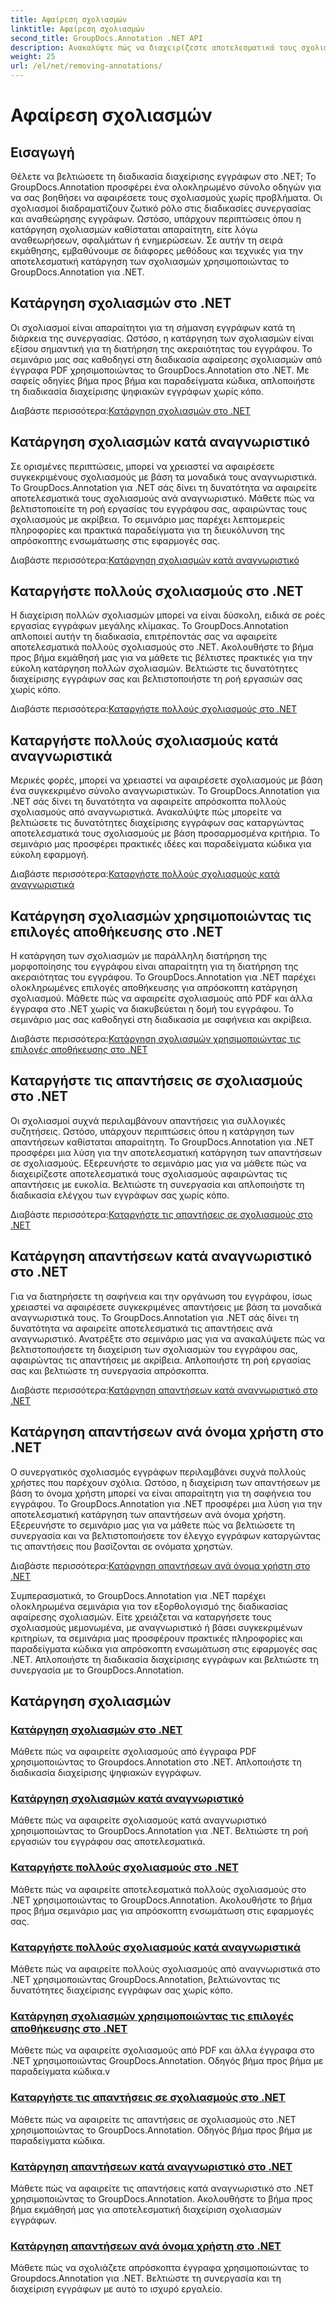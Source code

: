 ```yaml
---
title: Αφαίρεση σχολιασμών
linktitle: Αφαίρεση σχολιασμών
second_title: GroupDocs.Annotation .NET API
description: Ανακαλύψτε πώς να διαχειρίζεστε αποτελεσματικά τους σχολιασμούς στο .NET με τα μαθήματα GroupDocs.Annotation. Βελτιώστε τη ροή εργασίας των εγγράφων σας και βελτιώστε τη συνεργασία απρόσκοπτα.
weight: 25
url: /el/net/removing-annotations/
---
```


# Αφαίρεση σχολιασμών

## Εισαγωγή

Θέλετε να βελτιώσετε τη διαδικασία διαχείρισης εγγράφων στο .NET; Το GroupDocs.Annotation προσφέρει ένα ολοκληρωμένο σύνολο οδηγών για να σας βοηθήσει να αφαιρέσετε τους σχολιασμούς χωρίς προβλήματα. Οι σχολιασμοί διαδραματίζουν ζωτικό ρόλο στις διαδικασίες συνεργασίας και αναθεώρησης εγγράφων. Ωστόσο, υπάρχουν περιπτώσεις όπου η κατάργηση σχολιασμών καθίσταται απαραίτητη, είτε λόγω αναθεωρήσεων, σφαλμάτων ή ενημερώσεων. Σε αυτήν τη σειρά εκμάθησης, εμβαθύνουμε σε διάφορες μεθόδους και τεχνικές για την αποτελεσματική κατάργηση των σχολιασμών χρησιμοποιώντας το GroupDocs.Annotation για .NET.

## Κατάργηση σχολιασμών στο .NET
Οι σχολιασμοί είναι απαραίτητοι για τη σήμανση εγγράφων κατά τη διάρκεια της συνεργασίας. Ωστόσο, η κατάργηση των σχολιασμών είναι εξίσου σημαντική για τη διατήρηση της ακεραιότητας του εγγράφου. Το σεμινάριο μας σας καθοδηγεί στη διαδικασία αφαίρεσης σχολιασμών από έγγραφα PDF χρησιμοποιώντας το GroupDocs.Annotation στο .NET. Με σαφείς οδηγίες βήμα προς βήμα και παραδείγματα κώδικα, απλοποιήστε τη διαδικασία διαχείρισης ψηφιακών εγγράφων χωρίς κόπο.

 Διαβάστε περισσότερα:[Κατάργηση σχολιασμών στο .NET](./remove-annotations/)

## Κατάργηση σχολιασμών κατά αναγνωριστικό
Σε ορισμένες περιπτώσεις, μπορεί να χρειαστεί να αφαιρέσετε συγκεκριμένους σχολιασμούς με βάση τα μοναδικά τους αναγνωριστικά. Το GroupDocs.Annotation για .NET σάς δίνει τη δυνατότητα να αφαιρείτε αποτελεσματικά τους σχολιασμούς ανά αναγνωριστικό. Μάθετε πώς να βελτιστοποιείτε τη ροή εργασίας του εγγράφου σας, αφαιρώντας τους σχολιασμούς με ακρίβεια. Το σεμινάριο μας παρέχει λεπτομερείς πληροφορίες και πρακτικά παραδείγματα για τη διευκόλυνση της απρόσκοπτης ενσωμάτωσης στις εφαρμογές σας.

 Διαβάστε περισσότερα:[Κατάργηση σχολιασμών κατά αναγνωριστικό](./remove-annotations-by-id/)

## Καταργήστε πολλούς σχολιασμούς στο .NET
Η διαχείριση πολλών σχολιασμών μπορεί να είναι δύσκολη, ειδικά σε ροές εργασίας εγγράφων μεγάλης κλίμακας. Το GroupDocs.Annotation απλοποιεί αυτήν τη διαδικασία, επιτρέποντάς σας να αφαιρείτε αποτελεσματικά πολλούς σχολιασμούς στο .NET. Ακολουθήστε το βήμα προς βήμα εκμάθησή μας για να μάθετε τις βέλτιστες πρακτικές για την εύκολη κατάργηση πολλών σχολιασμών. Βελτιώστε τις δυνατότητες διαχείρισης εγγράφων σας και βελτιστοποιήστε τη ροή εργασιών σας χωρίς κόπο.

 Διαβάστε περισσότερα:[Καταργήστε πολλούς σχολιασμούς στο .NET](./remove-multiple-annotations/)

## Καταργήστε πολλούς σχολιασμούς κατά αναγνωριστικά
Μερικές φορές, μπορεί να χρειαστεί να αφαιρέσετε σχολιασμούς με βάση ένα συγκεκριμένο σύνολο αναγνωριστικών. Το GroupDocs.Annotation για .NET σάς δίνει τη δυνατότητα να αφαιρείτε απρόσκοπτα πολλούς σχολιασμούς από αναγνωριστικά. Ανακαλύψτε πώς μπορείτε να βελτιώσετε τις δυνατότητες διαχείρισης εγγράφων σας καταργώντας αποτελεσματικά τους σχολιασμούς με βάση προσαρμοσμένα κριτήρια. Το σεμινάριο μας προσφέρει πρακτικές ιδέες και παραδείγματα κώδικα για εύκολη εφαρμογή.

 Διαβάστε περισσότερα:[Καταργήστε πολλούς σχολιασμούς κατά αναγνωριστικά](./remove-multiple-annotations-by-ids/)

## Κατάργηση σχολιασμών χρησιμοποιώντας τις επιλογές αποθήκευσης στο .NET
Η κατάργηση των σχολιασμών με παράλληλη διατήρηση της μορφοποίησης του εγγράφου είναι απαραίτητη για τη διατήρηση της ακεραιότητας του εγγράφου. Το GroupDocs.Annotation για .NET παρέχει ολοκληρωμένες επιλογές αποθήκευσης για απρόσκοπτη κατάργηση σχολιασμού. Μάθετε πώς να αφαιρείτε σχολιασμούς από PDF και άλλα έγγραφα στο .NET χωρίς να διακυβεύεται η δομή του εγγράφου. Το σεμινάριο μας σας καθοδηγεί στη διαδικασία με σαφήνεια και ακρίβεια.

 Διαβάστε περισσότερα:[Κατάργηση σχολιασμών χρησιμοποιώντας τις επιλογές αποθήκευσης στο .NET](./remove-annotations-using-save-options/)

## Καταργήστε τις απαντήσεις σε σχολιασμούς στο .NET
Οι σχολιασμοί συχνά περιλαμβάνουν απαντήσεις για συλλογικές συζητήσεις. Ωστόσο, υπάρχουν περιπτώσεις όπου η κατάργηση των απαντήσεων καθίσταται απαραίτητη. Το GroupDocs.Annotation για .NET προσφέρει μια λύση για την αποτελεσματική κατάργηση των απαντήσεων σε σχολιασμούς. Εξερευνήστε το σεμινάριο μας για να μάθετε πώς να διαχειρίζεστε αποτελεσματικά τους σχολιασμούς αφαιρώντας τις απαντήσεις με ευκολία. Βελτιώστε τη συνεργασία και απλοποιήστε τη διαδικασία ελέγχου των εγγράφων σας χωρίς κόπο.

 Διαβάστε περισσότερα:[Καταργήστε τις απαντήσεις σε σχολιασμούς στο .NET](./remove-replies-to-annotations/)

## Κατάργηση απαντήσεων κατά αναγνωριστικό στο .NET
Για να διατηρήσετε τη σαφήνεια και την οργάνωση του εγγράφου, ίσως χρειαστεί να αφαιρέσετε συγκεκριμένες απαντήσεις με βάση τα μοναδικά αναγνωριστικά τους. Το GroupDocs.Annotation για .NET σάς δίνει τη δυνατότητα να αφαιρείτε αποτελεσματικά τις απαντήσεις ανά αναγνωριστικό. Ανατρέξτε στο σεμινάριο μας για να ανακαλύψετε πώς να βελτιστοποιήσετε τη διαχείριση των σχολιασμών του εγγράφου σας, αφαιρώντας τις απαντήσεις με ακρίβεια. Απλοποιήστε τη ροή εργασίας σας και βελτιώστε τη συνεργασία απρόσκοπτα.

 Διαβάστε περισσότερα:[Κατάργηση απαντήσεων κατά αναγνωριστικό στο .NET](./remove-replies-by-id/)

## Κατάργηση απαντήσεων ανά όνομα χρήστη στο .NET
Ο συνεργατικός σχολιασμός εγγράφων περιλαμβάνει συχνά πολλούς χρήστες που παρέχουν σχόλια. Ωστόσο, η διαχείριση των απαντήσεων με βάση το όνομα χρήστη μπορεί να είναι απαραίτητη για τη σαφήνεια του εγγράφου. Το GroupDocs.Annotation για .NET προσφέρει μια λύση για την αποτελεσματική κατάργηση των απαντήσεων ανά όνομα χρήστη. Εξερευνήστε το σεμινάριο μας για να μάθετε πώς να βελτιώσετε τη συνεργασία και να βελτιστοποιήσετε τον έλεγχο εγγράφων καταργώντας τις απαντήσεις που βασίζονται σε ονόματα χρηστών.

 Διαβάστε περισσότερα:[Κατάργηση απαντήσεων ανά όνομα χρήστη στο .NET](./remove-replies-by-username/)

Συμπερασματικά, το GroupDocs.Annotation για .NET παρέχει ολοκληρωμένα σεμινάρια για τον εξορθολογισμό της διαδικασίας αφαίρεσης σχολιασμών. Είτε χρειάζεται να καταργήσετε τους σχολιασμούς μεμονωμένα, με αναγνωριστικό ή βάσει συγκεκριμένων κριτηρίων, τα σεμινάρια μας προσφέρουν πρακτικές πληροφορίες και παραδείγματα κώδικα για απρόσκοπτη ενσωμάτωση στις εφαρμογές σας .NET. Απλοποιήστε τη διαδικασία διαχείρισης εγγράφων και βελτιώστε τη συνεργασία με το GroupDocs.Annotation.
## Κατάργηση σχολιασμών
### [Κατάργηση σχολιασμών στο .NET](./remove-annotations/)
Μάθετε πώς να αφαιρείτε σχολιασμούς από έγγραφα PDF χρησιμοποιώντας το Groupdocs.Annotation στο .NET. Απλοποιήστε τη διαδικασία διαχείρισης ψηφιακών εγγράφων.
### [Κατάργηση σχολιασμών κατά αναγνωριστικό](./remove-annotations-by-id/)
Μάθετε πώς να αφαιρείτε σχολιασμούς κατά αναγνωριστικό χρησιμοποιώντας το GroupDocs.Annotation για .NET. Βελτιώστε τη ροή εργασιών του εγγράφου σας αποτελεσματικά.
### [Καταργήστε πολλούς σχολιασμούς στο .NET](./remove-multiple-annotations/)
Μάθετε πώς να αφαιρείτε αποτελεσματικά πολλούς σχολιασμούς στο .NET χρησιμοποιώντας το GroupDocs.Annotation. Ακολουθήστε το βήμα προς βήμα σεμινάριο μας για απρόσκοπτη ενσωμάτωση στις εφαρμογές σας.
### [Καταργήστε πολλούς σχολιασμούς κατά αναγνωριστικά](./remove-multiple-annotations-by-ids/)
Μάθετε πώς να αφαιρείτε πολλούς σχολιασμούς από αναγνωριστικά στο .NET χρησιμοποιώντας GroupDocs.Annotation, βελτιώνοντας τις δυνατότητες διαχείρισης εγγράφων σας χωρίς κόπο.
### [Κατάργηση σχολιασμών χρησιμοποιώντας τις επιλογές αποθήκευσης στο .NET](./remove-annotations-using-save-options/)
Μάθετε πώς να αφαιρείτε σχολιασμούς από PDF και άλλα έγγραφα στο .NET χρησιμοποιώντας GroupDocs.Annotation. Οδηγός βήμα προς βήμα με παραδείγματα κώδικα.v
### [Καταργήστε τις απαντήσεις σε σχολιασμούς στο .NET](./remove-replies-to-annotations/)
Μάθετε πώς να αφαιρείτε τις απαντήσεις σε σχολιασμούς στο .NET χρησιμοποιώντας το GroupDocs.Annotation. Οδηγός βήμα προς βήμα με παραδείγματα κώδικα.
### [Κατάργηση απαντήσεων κατά αναγνωριστικό στο .NET](./remove-replies-by-id/)
Μάθετε πώς να αφαιρείτε τις απαντήσεις κατά αναγνωριστικό στο .NET χρησιμοποιώντας το GroupDocs.Annotation. Ακολουθήστε το βήμα προς βήμα εκμάθησή μας για αποτελεσματική διαχείριση σχολιασμών εγγράφων.
### [Κατάργηση απαντήσεων ανά όνομα χρήστη στο .NET](./remove-replies-by-username/)
Μάθετε πώς να σχολιάζετε απρόσκοπτα έγγραφα χρησιμοποιώντας το Groupdocs.Annotation για .NET. Βελτιώστε τη συνεργασία και τη διαχείριση εγγράφων με αυτό το ισχυρό εργαλείο.
